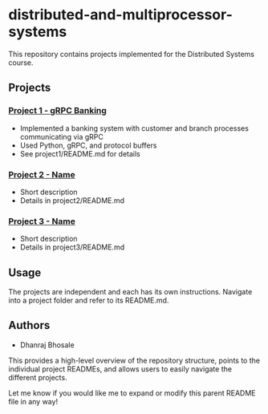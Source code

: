 # distributed-and-multiprocessor-systems
This repository contains projects implemented for the Distributed Systems course.

## Projects

### [Project 1 - gRPC Banking](project1)

- Implemented a banking system with customer and branch processes communicating via gRPC
- Used Python, gRPC, and protocol buffers
- See project1/README.md for details

### [Project 2 - Name](project2) 

- Short description
- Details in project2/README.md

### [Project 3 - Name](project3)

- Short description 
- Details in project3/README.md

## Usage

The projects are independent and each has its own instructions. Navigate into a project folder and refer to its README.md.

## Authors

- Dhanraj Bhosale

This provides a high-level overview of the repository structure, points to the individual project READMEs, and allows users to easily navigate the different projects.

Let me know if you would like me to expand or modify this parent README file in any way!